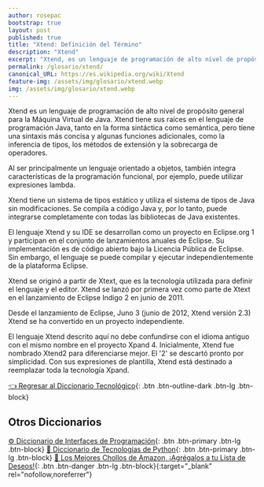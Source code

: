 ```yaml
---
author: rosepac
bootstrap: true
layout: post
published: true
title: "Xtend: Definición del Término"
description: "Xtend"
excerpt: "Xtend, es un lenguaje de programación de alto nivel de propósito general para la Máquina Virtual de Java."
permalink: /glosario/xtend/
canonical_URL: https://es.wikipedia.org/wiki/Xtend
feature-img: /assets/img/glosario/xtend.webp
img: /assets/img/glosario/xtend.webp
---
```


Xtend es un lenguaje de programación de alto nivel de propósito general para la Máquina Virtual de Java. Xtend tiene sus raíces en el lenguaje de programación Java, tanto en la forma sintáctica como semántica, pero tiene una sintaxis más concisa y algunas funciones adicionales, como la inferencia de tipos, los métodos de extensión y la sobrecarga de operadores.

Al ser principalmente un lenguaje orientado a objetos, también integra características de la programación funcional, por ejemplo, puede utilizar expresiones lambda.

Xtend tiene un sistema de tipos estático y utiliza el sistema de tipos de Java sin modificaciones. Se compila a código Java y, por lo tanto, puede integrarse completamente con todas las bibliotecas de Java existentes.

El lenguaje Xtend y su IDE se desarrollan como un proyecto en Eclipse.org 1​ y participan en el conjunto de lanzamientos anuales de Eclipse. Su implementación es de código abierto bajo la Licencia Pública de Eclipse. Sin embargo, el lenguaje se puede compilar y ejecutar independientemente de la plataforma Eclipse.

Xtend se originó a partir de Xtext, que es la tecnología utilizada para definir el lenguaje y el editor. Xtend se lanzó por primera vez como parte de Xtext en el lanzamiento de Eclipse Indigo 2​ en junio de 2011.

Desde el lanzamiento de Eclipse, Juno 3​ (junio de 2012, Xtend versión 2.3) Xtend se ha convertido en un proyecto independiente.

El lenguaje Xtend descrito aquí no debe confundirse con el idioma antiguo con el mismo nombre en el proyecto Xpand 4​. Inicialmente, Xtend fue nombrado Xtend2 para diferenciarse mejor. El '2' se descartó pronto por simplicidad. Con sus expresiones de plantilla, Xtend está destinado a reemplazar toda la tecnología Xpand.

[👈 Regresar al Diccionario Tecnológico](/glosario/){: .btn .btn-outline-dark .btn-lg .btn-block}

## Otros Diccionarios

[⚙ Diccionario de Interfaces de Programación](/glosario/completo-interfaces-programacion/){: .btn .btn-primary .btn-lg .btn-block}
[🐍 Diccionario de Tecnologías de Python](/glosario/completo-tecnologias-python/){: .btn .btn-primary .btn-lg .btn-block}
[🛒 Los Mejores Chollos de Amazon, ¡Agrégalos a tu Lista de Deseos!](/amazon/ "Los Mejores Chollos de Amazon, Ofertas Flash, Black Monday y Amazon Prime Day"){: .btn .btn-danger .btn-lg .btn-block}{:target="_blank" rel="nofollow,noreferrer"}